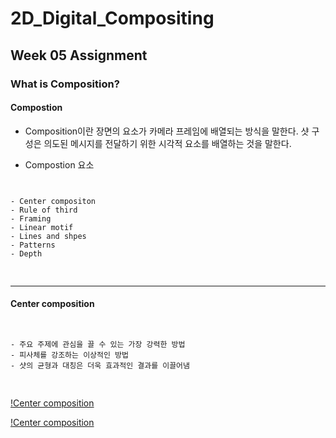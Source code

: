 # 2D_Digital_Compositing
## Week 05 Assignment
### What is Composition?
#### Compostion

- Composition이란 장면의 요소가 카메라 프레임에 배열되는 방식을 말한다. 샷 구성은 의도된 메시지를 전달하기 위한 시각적 요소를 배열하는 것을 말한다.

- Compostion 요소

<pre>
<code>

- Center compositon
- Rule of third
- Framing
- Linear motif
- Lines and shpes
- Patterns
- Depth

</code>
</pre>

-----------------
#### Center composition

<pre>
<code>

- 주요 주제에 관심을 끌 수 있는 가장 강력한 방법
- 피사체를 강조하는 이상적인 방법
- 샷의 균형과 대칭은 더욱 효과적인 결과를 이끌어냄

</code>
</pre>

[!Center composition](https://github.com/JuSeongYong/2D_Digital_Compositing/blob/master/week06/images/Rules-of-Shot-Composition-Breaking-Rule-of-Thirds-min.jpg)

[!Center composition](https://github.com/JuSeongYong/2D_Digital_Compositing/blob/master/week06/images/%EC%9B%A8%EC%8A%A4%EC%97%94%EB%8D%94%EC%8A%A8%20%EC%84%BC%ED%84%B0%EC%BB%B4%ED%8D%BC%EC%A7%80%EC%85%98.jpg)

